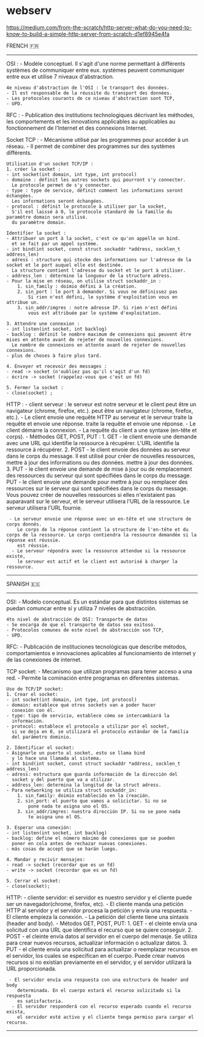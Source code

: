 # webserv

https://medium.com/from-the-scratch/http-server-what-do-you-need-to-know-to-build-a-simple-http-server-from-scratch-d1ef8945e4fa

FRENCH 🇫🇷

____________________________________________________________________________________________________________
OSI :
    - Modèle conceptuel. Il s'agit d'une norme permettant à différents systèmes de communiquer entre eux.
      systèmes peuvent communiquer entre eux et utilise 
      7 niveaux d'abstraction.

    4e niveau d'abstraction de l'OSI : le transport des données.
    - Il est responsable de la réussite du transport des données.
    - Les protocoles courants de ce niveau d'abstraction sont TCP,
    - UPD.

RFC :
    - Publication des institutions technologiques décrivant
      les méthodes, les comportements et les innovations applicables au
      applicables au fonctionnement de l'Internet et des connexions Internet.

Socket TCP :
    - Mécanisme utilisé par les programmes pour accéder à un réseau.
    - Il permet de combiner des programmes sur des systèmes différents.

    Utilisation d'un socket TCP/IP :
    1. créer la socket :
    - int socket(int domain, int type, int protocol)
    - domaine : définit les autres sockets qui pourront s'y connecter.
      Le protocole permet de s'y connecter.
    - type : type de service, définit comment les informations seront échangées.
      Les informations seront échangées.
    - protocol : définit le protocole à utiliser par la socket,
      S'il est laissé à 0, le protocole standard de la famille du paramètre domain sera utilisé.
      du paramètre domain.

    Identifier la socket :
    - Attribuer un port à la socket, c'est ce qu'on appelle un bind.
      et se fait par un appel système.
    - int bind(int socket, const struct sockaddr *address, socklen_t address_len)
    - adress : structure qui stocke des informations sur l'adresse de la socket et le port auquel elle est destinée.
      La structure contient l'adresse du socket et le port à utiliser.
    - address_len : détermine la longueur de la structure adress.
    - Pour la mise en réseau, on utilise struct sockaddr_in :
        1. sin_family : doimio défini à la création.
        2. sin_port : le port à demander. Si vous ne définissez pas
            Si rien n'est défini, le système d'exploitation vous en attribue un.
        3. sin_addr/imgres : notre adresse IP. Si rien n'est défini
            vous est attribuée par le système d'exploitation.
    
    3. Attendre une connexion :
    - int listen(int socket, int backlog)
    - backlog : définit le nombre maximum de connexions qui peuvent être mises en attente avant de rejeter de nouvelles connexions.
      Le nombre de connexions en attente avant de rejeter de nouvelles connexions.
    - plus de choses à faire plus tard.

    4. Envoyer et recevoir des messages :
    - read -> socket (n'oubliez pas qu'il s'agit d'un fd)
    - écrire -> socket (rappelez-vous que c'est un fd)

    5. Fermer la socket :
    - close(socket) ;

HTTP :
    - client serveur : le serveur est notre serveur et le client peut être un navigateur (chrome, firefox, etc.).
      peut être un navigateur (chrome, firefox, etc.).
    - Le client envoie une requête HTTP au serveur et le serveur traite la requête et envoie une réponse.
      traite la requête et envoie une réponse.
    - Le client démarre la connexion.
    - La requête du client a une syntaxe (en-tête et corps).
    - Méthodes GET, POST, PUT :
        1. GET - le client envoie une demande avec une URL qui identifie la ressource à récupérer.
            L'URL identifie la ressource à récupérer.
        2. POST - le client envoie des données au serveur dans le corps du message.
            Il est utilisé pour créer de nouvelles ressources, mettre à jour des informations ou des données.
            mettre à jour des données.
        3. PUT - le client envoie une demande de mise à jour ou de remplacement des ressources du serveur qui sont spécifiées dans le corps du message.
            PUT - le client envoie une demande pour mettre à jour ou remplacer des ressources sur le serveur qui sont spécifiées dans le corps du message.
            Vous pouvez créer de nouvelles ressources si elles n'existaient pas auparavant sur le serveur, et le serveur utilisera l'URL de la ressource.
            Le serveur utilisera l'URL fournie.
     
     - Le serveur envoie une réponse avec un en-tête et une structure de corps donnés.
        Le corps de la réponse contient la structure de l'en-tête et du corps de la ressource. Le corps contiendra la ressource demandée si la réponse est réussie.
        est réussie.
      - Le serveur répondra avec la ressource attendue si la ressource existe,
        le serveur est actif et le client est autorisé à charger la ressource.
____________________________________________________________________________________________________________

SPANISH 🇪🇸

__________________________________________________________________________________________________
OSI:
    - Modelo conceptual. Es un estándar para que distintos
      sistemas se puedan comuncar entre sí y utiliza 
      7 niveles de abstracción.

    4to nivel de abstracción de OSI: Transporte de datos
    - Se encarga de que el transporte de datos sea exitoso.
    - Protocolos comunes de este nivel de abstracción son TCP,
    - UPD.

RFC:
    - Publicación de instituciones tecnológicas que describe
      métodos, comportamientos e innovaciones aplicables al
      funcionamiento de internet y de las conexiones de internet.

TCP socket:
    - Mecanismo que utilizan programas para tener acceso a una red.
    - Permite la cominación entre programas en diferentes sistemas.

    Uso de TCP/IP socket:
    1. Crear el socket:
    - int socket(int domain, int type, int protocol)
    - domain: establece qué otros sockets van a poder hacer
      conexión con él.
    - type: tipo de servicio, establece cómo se intercambiará la
      información.
    - protocol: establece el protocolo a utilizar por el socket,
      si se deja en 0, se utilizará el protocolo estándar de la familia
      del parámetro dominio.

    2. Identificar el socket:
    - Asignarle un puerto al socket, esto se llama bind
      y lo hace una llamada al sistema.
    - int bind(int socket, const struct sockaddr *address, socklen_t address_len)
    - adress: estructura que guarda información de la dirección del
      socket y del puerto que va a utilizar.
    - address_len: determina la longitud de la struct adress.
    - Para networking se utiliza struct sockaddr_in:
        1. sin_family: doimio establecido en la creación.
        2. sin_port: el puerto que vamos a solicictar. Si no se
            pone nada te asigna uno el OS.
        3. sin_addr/imgres: nuestra dirección IP. Si no se pone nada
            te asigna uno el OS.
    
    3. Esperar una conexión:
    - int listen(int socket, int backlog)
    - backlog: define el número máximo de conexiones que se pueden
      poner en cola antes de rechazar nuevas conexiones.
    - más cosas de accept que se harán luego.

    4. Mandar y recivir mensajes:
    - read -> socket (recordar que es un fd)
    - write -> socket (recordar que es un fd)

    5. Cerrar el socket:
    - close(socket);

HTTP:
    - cliente servidor: el servidor es nuestro servidor y el cliente
      puede ser un navegador(chrome, firefox, etc).
    - El cliente manda una petición HTTP al servidor y el servidor
      procesa la petición y envía una respuesta.
    - El cliente empieza la conexión.
    - La petición del cliente tiene una sintaxis (header and body).
    - Métodos GET, POST, PUT:
        1. GET - el cleinte envía una solicitud con una URL que identifica el
            recurso que se quiere conseguir.
        2. POST - el cleinte envía datos al servidor en el cuerpo del menasje.
            Se utiliza para crear nuevos recursos, actualizar información o
            actualizar datos.
        3. PUT -  el cliente envía una solicitud para actualizar o reemplazar
            recursos en el servidor, los cuales se especifican en el cuerpo.
            Puede crear nuevos recursos si no existían previamente en el
            servidor, y el servidor utilizará la URL proporcionada.
     
     - El servidor envía una respuesta con una estructura de header and body
        determinada. En el cuerpo estará el recurso solicitado si la respuesta
        es satisfactoria.
      - El servidor responderá con el recurso esperado cuando el recurso exista,
        el servidor esté activo y el cliente tenga permiso para cargar el recurso.
__________________________________________________________________________________________________
